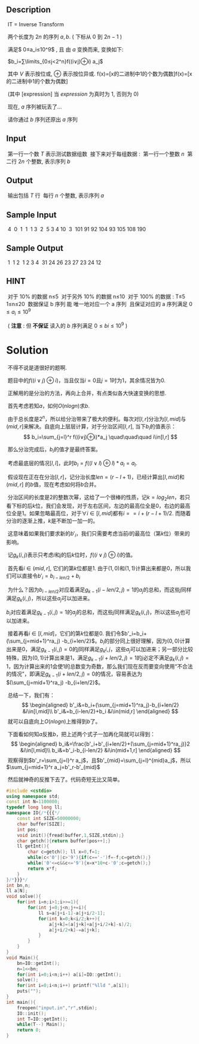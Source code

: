 ## Description

​	IT = Inverse Transform

​	两个长度为 $2n$ 的序列 $a,b$.  ( 下标从 $0$ 到 $2n−1$ )

​	满足$ 0≤a_i≤10^9$ , 且  由 $a$ 变换而来, 变换如下:

​	$b_i=∑\limits_{0≤j<2^n}f((i∨j)⊕i) a_j$

​	其中 $V$ 表示按位或, $⊕$ 表示按位异或. f(x)=[x的二进制中1的个数为偶数]f(x)=[x的二进制中1的个数为偶数]

​	(其中 [expression] 当 $expression$ 为真时为 1, 否则为 0)

​	现在, $a$ 序列被玩丢了... 

​	请你通过 $b$ 序列还原出 $a$ 序列

## Input

​	第一行一个数 $T$ 表示测试数据组数
​	接下来对于每组数据 : 
​	第一行一个整数 $n$
​	第二行 $2n$ 个整数, 表示序列 $b$

## Output

​	输出包括 $T$ 行
​	每行 $n$ 个整数, 表示序列 $a$

## Sample Input


​	4
​	0
​	1
​	1
​	1 3
​	2
​	5 3 4 10
​	3
​	101 91 92 104 93 105 108 190


## Sample Output


​	1
​	1 2
​	1 2 3 4
​	31 24 26 23 27 23 24 12


## HINT

​	对于 10% 的数据 n≤5
​	对于另外 10% 的数据 n≤10
​	对于 100% 的数据 : 
​	T≤5
​	1≤n≤20
​	数据保证 b 序列 能 唯一地对应一个 a 序列
​	且保证对应的 a 序列满足 $0≤a_i≤10^9$

​	( **注意** : 但 **不保证** 读入的 $b$ 序列满足 $0≤bi≤10^9$ )





# Solution

​	不得不说是道很好的题啊.

​	题目中的$f((i∨j)⊕i)$，当且仅当$i=0$且$j=1$时为1，其余情况皆为0.

​	正解用的是分治的方法，再向上合并，有点类似各大快速变换的思想.

​	首先考虑若知$a$，如何$O(n log n)$求$b$.

​	由于总长度是$2^n$，所以给分治带来了极大的便利。每次对$[l,r]$分治为$[l,mid]$与$(mid,r]$来解决。自底向上层层计算，对于分治区间$[l,r]$,  当下$b_i$的值表示：
$$
b_i=\sum_{j=l}^r f((i∨j)⊕i)*a_j \quad\quad\quad i\in[l,r]
$$


​	那么分治完成后，$b_i$的值才是最终答案。

​	考虑最底层的情况$[l,l]$，此时$b_l=f((l∨l)⊕l)*a_l=a_l$.

​	假设现在正在在分治$[l,r]$，记分治长度$len=(r-l+1)$，已经计算出$[l,mid]$和$(mid,r]$ 的$b$值，现在考虑如何将$b$合并。

​	分治区间的长度是2的整数次幂，这给了一个很棒的性质，记$k=log_2len$，若只看下标的后$k$位，我们会发现，对于左右区间，左边的最高位全是0，右边的最高位全是1。如果忽略最高位，对于$\forall i\in[l,mid]$都有$i==i+(r-l+1)/2$.  而随着分治的逐渐上推，$k$是不断加一加一的。

​	这意味着如果我们要求新的$b'_i$，我们只需要考虑当前$i$的最高位（第$k$位）带来的影响。

​	记$g_k(i,j)​$表示只考虑$i​$和$j​$的后$k​$位时，$f((i∨j)⊕i)​$的值。

​	首先看$i\in(mid,r]$, 它们的第$k$位都是1. 由于$(1,0)$和$(1,1)$计算出来都是$0$，所以我们可以直接令$b'_i=b_{i-len/2}+b_i$

​	为什么？因为$b_{i-len/2}$对应着满足$g_{k-1}(i-len/2,j)=1$的$a_j$的总和，而这些$j$同样满足$g_k(i,j)$，所以这些$a_j$可以加进来。

$b_i$对应着满足$g_{k-1}(i,j)=1$的$a_j$的总和，而这些$j$同样满足$g_k(i,j)$，所以这些$a_j$也可以加进来。

​	接着再看$i\in[l,mid]$，它们的第$k$位都是$0$. 我们令$b'_i=b_i+(\sum_{j=mid+1}^ra_j)   -b_{i+len/2}$。$b_i$的部分同上很好理解，因为$(0,0)$计算出来是$0$，满足$g_{k-1}(i,j)=0$的$j$同样满足$g_k{i,j}$，这些$a_j$可以加进来；另一部分比较特殊，因为$(0,1)$计算出来是1，满足$g_{k-1}(i+len/2,j)=1$的$j$必定不满足$g_k(i,j)=1$，因为计算出来的1会使1的总数变为奇数，那么我们现在反而要变向使用“不合法的情况”，即满足$g_{k-1}(i+len/2,j)=0$的情况，容易表达为$(\sum_{j=mid+1}^ra_j)   -b_{i+len/2}$。

​	总结一下，我们有：
$$
\begin{aligned}
b'_i&=b_i+(\sum_{j=mid+1}^ra_j)-b_{i+len/2} &i\in[l,mid]\\
b'_i&=b_{i-len/2}+b_i  &i\in(mid,r]
\end{aligned}
$$
​	就可以自底向上$O(nlogn)​$上推得到$b​$了。

​	下面看如何知$a$反推$b$，把上述两个式子一加再化简就可以得到：
$$
\begin{aligned}
b_i&=\frac{b'_i+b'_{i+len/2}+(\sum_{j=mid+1}^ra_j)}2 &i\in[l,mid]\\
b_i&=b'_i-b_{i-len/2} &i\in(mid+1,r]
\end{aligned}
$$
​	观察得到$b'_r=\sum_{j=l}^r a_j$，且$b'_{mid}=\sum_{j=l}^{mid}a_j$，所以$\sum_{j=mid+1}^r a_j=b'_r-b'_{mid}$

​	然后就神奇的反推下去了。代码奇短无比又简单。

```c++
#include <cstdio>
using namespace std;
const int N=1100000;
typedef long long ll;
namespace IO{/*{{{*/
	const int SIZE=50000000;
	char buffer[SIZE];
	int pos;
	void init(){fread(buffer,1,SIZE,stdin);}
	char getch(){return buffer[pos++];}
	ll getInt(){
		char c=getch(); ll x=0,f=1;
		while(c<'0'||c>'9'){if(c=='-')f=-f;c=getch();}
		while('0'<=c&&c<='9'){x=x*10+c-'0';c=getch();}
		return x*f;
	}
}/*}}}*/
int bn,n;
ll a[N];
void solve(){
	for(int i=n;i>1;i>>=1){
		for(int j=0;j<n;j+=i){
			ll s=a[j+i-1]-a[j+i/2-1];
			for(int k=0;k<i/2;k++){
				a[j+k]=(a[j+k]+a[j+i/2+k]-s)/2;
				a[j+i/2+k]-=a[j+k];				
			}
		}
	}
}
void Main(){
	bn=IO::getInt();
	n=1<<bn;
	for(int i=0;i<n;i++) a[i]=IO::getInt();
	solve();	
	for(int i=0;i<n;i++) printf("%lld ",a[i]);
	puts("");
}
int main(){
	freopen("input.in","r",stdin);
	IO::init();
	int T=IO::getInt();
	while(T--) Main();
	return 0;
}
```



